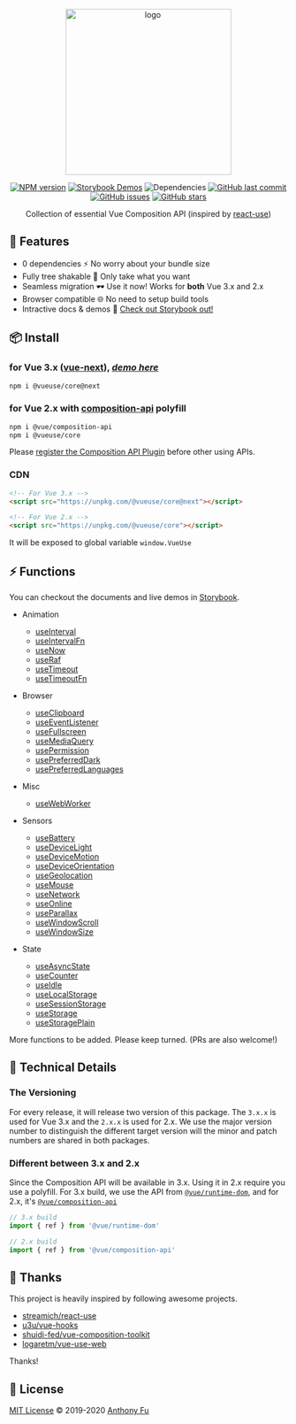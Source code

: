 <p align="center">
<img src="https://raw.githubusercontent.com/antfu/vueuse/master/resources/logo-vertical.png" alt="logo" width="300"/>
</p>

<p align="center">
<a href="https://www.npmjs.com/package/@vueuse/core" target="__blank"><img src="https://img.shields.io/npm/v/@vueuse/core?color=a1b858" alt="NPM version" /></a>
<a href="https://vueuse.netlify.com" target="__blank"><img src="https://img.shields.io/static/v1?label=storybook&message=demos&color=63ba83" alt="Storybook Demos" /></a>
<img alt="Dependencies" src="https://img.shields.io/david/antfu/vueuse?color=35495e"/>
<a href="https://github.com/antfu/vueuse" target="__blank"><img src="https://img.shields.io/github/last-commit/antfu/vueuse.svg?color=a38eed" alt="GitHub last commit" /></a>
<a href="https://github.com/antfu/vueuse/issues" target="__blank"><img src="https://img.shields.io/github/issues/antfu/vueuse.svg?color=c977be" alt="GitHub issues" /></a>
<a href="https://github.com/antfu/vueuse" target="__blank"><img alt="GitHub stars" src="https://img.shields.io/github/stars/antfu/vueuse?style=social"></a>
</p>


<p align="center">
Collection of essential Vue Composition API (inspired by <a href='https://github.com/streamich/react-use' target='__blank'>react-use</a>)
</p>

## 🚀 Features

- 0 dependencies ⚡ No worry about your bundle size
- Fully tree shakable 🌴 Only take what you want
- Seamless migration 🕶 Use it now! Works for **both** Vue 3.x and 2.x
- Browser compatible 🌐 No need to setup build tools
- Intractive docs & demos 🎪 [Check out Storybook out!](https://vueuse.netlify.com)

## 📦 Install

### for Vue 3.x ([vue-next](https://github.com/vuejs/vue-next)), [*demo here*](https://vueuse-next-example.netlify.com/)

```bash
npm i @vueuse/core@next
```

### for Vue 2.x with [composition-api](https://github.com/vuejs/composition-api) polyfill


```bash
npm i @vue/composition-api
npm i @vueuse/core
```

Please [register the Composition API Plugin](https://github.com/vuejs/composition-api#usage) before other using APIs.

### CDN

```html
<!-- For Vue 3.x -->
<script src="https://unpkg.com/@vueuse/core@next"></script> 

<!-- For Vue 2.x -->
<script src="https://unpkg.com/@vueuse/core"></script>
```

It will be exposed to global variable `window.VueUse`

## ⚡ Functions

You can checkout the documents and live demos in [Storybook](https://vueuse.netlify.com/).

<!--FUNCTIONS_LIST_STARTS-->

- Animation
  - [useInterval](https://vueuse.netlify.com/?path=/story/animation--useinterval)
  - [useIntervalFn](https://vueuse.netlify.com/?path=/story/animation--useintervalfn)
  - [useNow](https://vueuse.netlify.com/?path=/story/animation--usenow)
  - [useRaf](https://vueuse.netlify.com/?path=/story/animation--useraf)
  - [useTimeout](https://vueuse.netlify.com/?path=/story/animation--usetimeout)
  - [useTimeoutFn](https://vueuse.netlify.com/?path=/story/animation--usetimeoutfn)

- Browser
  - [useClipboard](https://vueuse.netlify.com/?path=/story/browser--useclipboard)
  - [useEventListener](https://vueuse.netlify.com/?path=/story/browser--useeventlistener)
  - [useFullscreen](https://vueuse.netlify.com/?path=/story/browser--usefullscreen)
  - [useMediaQuery](https://vueuse.netlify.com/?path=/story/browser--usemediaquery)
  - [usePermission](https://vueuse.netlify.com/?path=/story/browser--usepermission)
  - [usePreferredDark](https://vueuse.netlify.com/?path=/story/browser--usepreferreddark)
  - [usePreferredLanguages](https://vueuse.netlify.com/?path=/story/browser--usepreferredlanguages)

- Misc
  - [useWebWorker](https://vueuse.netlify.com/?path=/story/misc--usewebworker)

- Sensors
  - [useBattery](https://vueuse.netlify.com/?path=/story/sensors--usebattery)
  - [useDeviceLight](https://vueuse.netlify.com/?path=/story/sensors--usedevicelight)
  - [useDeviceMotion](https://vueuse.netlify.com/?path=/story/sensors--usedevicemotion)
  - [useDeviceOrientation](https://vueuse.netlify.com/?path=/story/sensors--usedeviceorientation)
  - [useGeolocation](https://vueuse.netlify.com/?path=/story/sensors--usegeolocation)
  - [useMouse](https://vueuse.netlify.com/?path=/story/sensors--usemouse)
  - [useNetwork](https://vueuse.netlify.com/?path=/story/sensors--usenetwork)
  - [useOnline](https://vueuse.netlify.com/?path=/story/sensors--useonline)
  - [useParallax](https://vueuse.netlify.com/?path=/story/sensors--useparallax)
  - [useWindowScroll](https://vueuse.netlify.com/?path=/story/sensors--usewindowscroll)
  - [useWindowSize](https://vueuse.netlify.com/?path=/story/sensors--usewindowsize)

- State
  - [useAsyncState](https://vueuse.netlify.com/?path=/story/state--useasyncstate)
  - [useCounter](https://vueuse.netlify.com/?path=/story/state--usecounter)
  - [useIdle](https://vueuse.netlify.com/?path=/story/state--useidle)
  - [useLocalStorage](https://vueuse.netlify.com/?path=/story/state--uselocalstorage)
  - [useSessionStorage](https://vueuse.netlify.com/?path=/story/state--usesessionstorage)
  - [useStorage](https://vueuse.netlify.com/?path=/story/state--usestorage)
  - [useStoragePlain](https://vueuse.netlify.com/?path=/story/state--usestorageplain)

<!--FUNCTIONS_LIST_ENDS-->

More functions to be added. Please keep turned. (PRs are also welcome!)

## 🔬 Technical Details

### The Versioning

For every release, it will release two version of this package. The `3.x.x` is used for Vue 3.x and the `2.x.x` is used for 2.x. We use the major version number to distinguish the different target version will the minor and patch numbers are shared in both packages.

### Different between 3.x and 2.x

Since the Composition API will be available in 3.x. Using it in 2.x require you use a polyfill. For 3.x build, we use the API from [`@vue/runtime-dom`](https://www.npmjs.com/package/@vue/runtime-dom), and for 2.x, it's [`@vue/composition-api`](https://www.npmjs.com/package/@vue/composition-api)

```js
// 3.x build
import { ref } from '@vue/runtime-dom'

// 2.x build
import { ref } from '@vue/composition-api'
```

<!-- 

## 🧱 Contribute

Thanks for being instrested contributing this project!

// TODO:

--->

## 🌸 Thanks

This project is heavily inspired by following awesome projects.

- [streamich/react-use](https://github.com/streamich/react-use)
- [u3u/vue-hooks](https://github.com/u3u/vue-hooks)
- [shuidi-fed/vue-composition-toolkit](https://github.com/shuidi-fed/vue-composition-toolkit)
- [logaretm/vue-use-web](https://github.com/logaretm/vue-use-web)

Thanks!

## 📄 License

[MIT License](https://github.com/antfu/vueuse/blob/master/LICENSE) © 2019-2020 [Anthony Fu](https://github.com/antfu)
